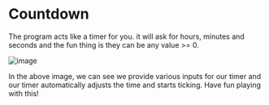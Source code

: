 # Countdown

The program acts like a timer for you. it will ask for hours, minutes and seconds and the fun thing is they can be any value >= 0.

![image](https://user-images.githubusercontent.com/38995624/123543266-3d02d380-d76b-11eb-8711-7714e56e3175.png)

In the above image, we can see we provide various inputs for our timer and our timer automatically adjusts the time and starts ticking.
Have fun playing with this!
